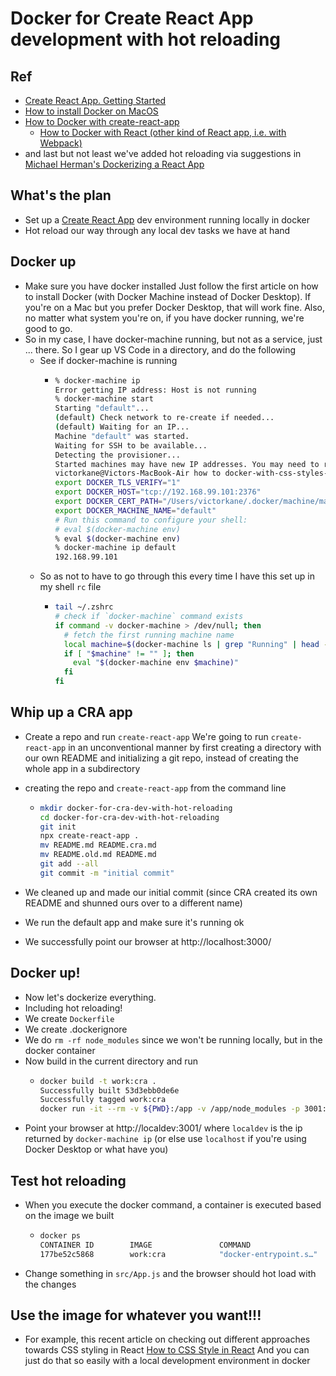 # Docker for Create React App development with hot reloading

## Ref

- [Create React App. Getting Started](https://create-react-app.dev/docs/getting-started/)
- [How to install Docker on MacOS](https://www.robinwieruch.de/docker-macos)
- [How to Docker with create-react-app](https://www.robinwieruch.de/docker-create-react-app-development)
  - [How to Docker with React (other kind of React app, i.e. with Webpack)](https://www.robinwieruch.de/docker-react-development)
- and last but not least
  we've added hot reloading via suggestions in [Michael Herman's Dockerizing a React App](https://mherman.org/blog/dockerizing-a-react-app/)

## What's the plan

- Set up a [Create React App]() dev environment running locally in docker
- Hot reload our way through any local dev tasks we have at hand

## Docker up

- Make sure you have docker installed
  Just follow the first article on how to install Docker (with Docker Machine instead of Docker Desktop).
  If you're on a Mac but you prefer Docker Desktop, that will work fine.
  Also, no matter what system you're on, if you have docker running, we're good to go.
- So in my case, I have docker-machine running, but not as a service, just ... there.
  So I gear up VS Code in a directory, and do the following
  - See if docker-machine is running
    - ```bash
      % docker-machine ip
      Error getting IP address: Host is not running
      % docker-machine start
      Starting "default"...
      (default) Check network to re-create if needed...
      (default) Waiting for an IP...
      Machine "default" was started.
      Waiting for SSH to be available...
      Detecting the provisioner...
      Started machines may have new IP addresses. You may need to re-run the `docker-machine env` command.
      victorkane@Victors-MacBook-Air how to docker-with-css-styles-in-cra % docker-machine env
      export DOCKER_TLS_VERIFY="1"
      export DOCKER_HOST="tcp://192.168.99.101:2376"
      export DOCKER_CERT_PATH="/Users/victorkane/.docker/machine/machines/default"
      export DOCKER_MACHINE_NAME="default"
      # Run this command to configure your shell:
      # eval $(docker-machine env)
      % eval $(docker-machine env)
      % docker-machine ip default
      192.168.99.101
      ```
  - So as not to have to go through this every time
    I have this set up in my shell `rc` file
    - ```bash
      tail ~/.zshrc
      # check if `docker-machine` command exists
      if command -v docker-machine > /dev/null; then
        # fetch the first running machine name
        local machine=$(docker-machine ls | grep "Running" | head -n 1 | awk '{ print $1 }')
        if [ "$machine" != "" ]; then
          eval "$(docker-machine env $machine)"
        fi
      fi
      ```

## Whip up a CRA app

- Create a repo and run `create-react-app`
  We're going to run `create-react-app` in an unconventional manner
  by first creating a directory with our own README
  and initializing a git repo,
  instead of creating the whole app in a subdirectory
- creating the repo and `create-react-app` from the command line

  - ```bash
    mkdir docker-for-cra-dev-with-hot-reloading
    cd docker-for-cra-dev-with-hot-reloading
    git init
    npx create-react-app .
    mv README.md README.cra.md
    mv README.old.md README.md
    git add --all
    git commit -m "initial commit"
    ```

- We cleaned up and made our initial commit
  (since CRA created its own README and shunned ours over to a different name)
- We run the default app and make sure it's running ok
- We successfully point our browser at
  http://localhost:3000/

## Docker up!

- Now let's dockerize everything.
- Including hot reloading!
- We create `Dockerfile`
- We create .dockerignore
- We do `rm -rf node_modules` since we won't be running locally,
  but in the docker container
- Now build in the current directory and run
  - ```bash
    docker build -t work:cra .
    Successfully built 53d3ebb0de6e
    Successfully tagged work:cra
    docker run -it --rm -v ${PWD}:/app -v /app/node_modules -p 3001:3000 -e CHOKIDAR_USEPOLLING=true work:cra
    ```
- Point your browser at http://localdev:3001/
  where `localdev` is the ip returned by `docker-machine ip`
  (or else use `localhost` if you're using Docker Desktop or what have you)

## Test hot reloading

- When you execute the docker command,
  a container is executed based on the image we built
  - ```bash
    docker ps
    CONTAINER ID        IMAGE               COMMAND                  CREATED             STATUS              PORTS                    NAMES
    177be52c5868        work:cra            "docker-entrypoint.s…"   8 minutes ago       Up 8 minutes        0.0.0.0:3001->3000/tcp   keen_haslett
    ```
- Change something in `src/App.js` and the browser should hot load with the changes

## Use the image for whatever you want!!!

- For example, this recent article on checking out different approaches towards CSS styling in React
  [How to CSS Style in React](https://www.robinwieruch.de/react-css-styling)
  And you can just do that so easily with a local development environment in docker
